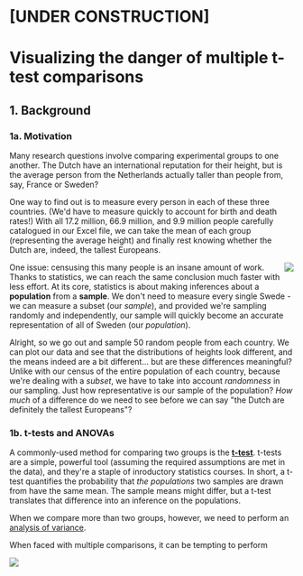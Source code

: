 # [UNDER CONSTRUCTION]
# Visualizing the danger of multiple t-test comparisons
## 1. Background
### 1a. Motivation
Many research questions involve comparing experimental groups to one another. The Dutch have an international reputation for their height, but is the average person from the Netherlands actually taller than people from, say, France or Sweden? 

One way to find out is to measure every person in each of these three countries. (We'd have to measure quickly to account for birth and death rates!) With all 17.2 million, 66.9 million, and 9.9 million people carefully catalogued in our Excel file, we can take the mean of each group (representing the average height) and finally rest knowing whether the Dutch are, indeed, the tallest Europeans.

<img align="right" src="https://i.imgur.com/JbXsczj.png"> One issue: censusing this many people is an insane amount of work. Thanks to statistics, we can reach the same conclusion much faster with less effort. At its core, statistics is about making inferences about a **population** from a **sample**. We don't need to measure every single Swede - we can measure a subset (our *sample*), and provided we're sampling randomly and independently, our sample will quickly become an accurate representation of all of Sweden (our *population*). 

Alright, so we go out and sample 50 random people from each country. We can plot our data and see that the distributions of heights look different, and the means indeed are a bit different... but are these differences meaningful? Unlike with our census of the entire population of each country, because we're dealing with a *subset*, we have to take into account *randomness* in our sampling. Just how representative is our sample of the population? *How much* of a difference do we need to see before we can say "the Dutch are definitely the tallest Europeans"?

### 1b. t-tests and ANOVAs
A commonly-used method for comparing two groups is the **[t-test](https://en.wikipedia.org/wiki/Student%27s_t-test)**. t-tests are a simple, powerful tool (assuming the required assumptions are met in the data), and they're a staple of inroductory statistics courses. In short, a t-test quantifies the probability that *the populations* two samples are drawn from have the same mean. The sample means might differ, but a t-test translates that difference into an inference on the populations.

When we compare more than two groups, however, we need to perform an [analysis of variance](https://en.wikipedia.org/wiki/Analysis_of_variance). 

When faced with multiple comparisons, it can be tempting to perform 



![](https://i.imgur.com/9lFNSD5.png)





